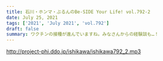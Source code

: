 ```yaml
---
title: 石川・ホンマ・ぶるんのBe-SIDE Your Life! vol.792-2
date: July 25, 2021
tags: ['2021', 'July 2021', 'vol.792']
draft: false
summary: ワクチンの接種が進んでいますね。みなさんからの経験談も…！
---
```


http://project-phi.ddo.jp/ishikawa/ishikawa792_2.mp3